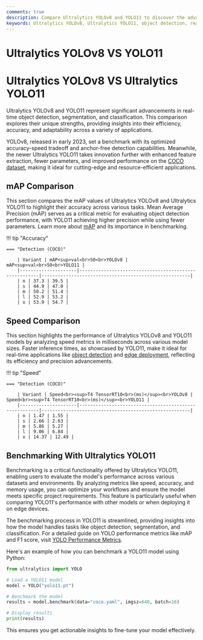 ```yaml
---
comments: true
description: Compare Ultralytics YOLOv8 and YOLO11 to discover the advancements in real-time AI, object detection, and edge AI. Explore how YOLO11 redefines computer vision with superior accuracy, speed, and efficiency, building on the foundation of YOLOv8's capabilities.
keywords: Ultralytics YOLOv8, Ultralytics YOLO11, object detection, real-time AI, edge AI, computer vision, YOLO comparison, AI models
---
```


# Ultralytics YOLOv8 VS YOLO11

# Ultralytics YOLOv8 VS Ultralytics YOLO11

Ultralytics YOLOv8 and YOLO11 represent significant advancements in real-time object detection, segmentation, and classification. This comparison explores their unique strengths, providing insights into their efficiency, accuracy, and adaptability across a variety of applications.

YOLOv8, released in early 2023, set a benchmark with its optimized accuracy-speed tradeoff and anchor-free detection capabilities. Meanwhile, the newer Ultralytics YOLO11 takes innovation further with enhanced feature extraction, fewer parameters, and improved performance on the [COCO dataset](https://docs.ultralytics.com/datasets/detect/coco/), making it ideal for cutting-edge and resource-efficient applications.

## mAP Comparison

This section compares the mAP values of Ultralytics YOLOv8 and Ultralytics YOLO11 to highlight their accuracy across various tasks. Mean Average Precision (mAP) serves as a critical metric for evaluating object detection performance, with YOLO11 achieving higher precision while using fewer parameters. Learn more about [mAP](https://www.ultralytics.com/glossary/mean-average-precision-map) and its importance in benchmarking.

!!! tip "Accuracy"

    === "Detection (COCO)"

    	| Variant | mAP<sup>val<br>50<br>YOLOv8 | mAP<sup>val<br>50<br>YOLO11 |
    	|---------------------|-------------------------------------------------------|-------------------------------------------------------|
    	| n | 37.3 | 39.5 |
    	| s | 44.9 | 47.0 |
    	| m | 50.2 | 51.4 |
    	| l | 52.9 | 53.2 |
    	| x | 53.9 | 54.7 |

## Speed Comparison

This section highlights the performance of Ultralytics YOLOv8 and YOLO11 models by analyzing speed metrics in milliseconds across various model sizes. Faster inference times, as showcased by YOLO11, make it ideal for real-time applications like [object detection](https://docs.ultralytics.com/tasks/detect/) and [edge deployment](https://docs.ultralytics.com/guides/model-deployment-options/), reflecting its efficiency and precision advancements.

!!! tip "Speed"

    === "Detection (COCO)"

    	| Variant | Speed<br><sup>T4 TensorRT10<br>(ms)</sup><br>YOLOv8 | Speed<br><sup>T4 TensorRT10<br>(ms)</sup><br>YOLO11 |
    	|---------------------|-------------------------------------------------------|-------------------------------------------------------|
    	| n | 1.47 | 1.55 |
    	| s | 2.66 | 2.63 |
    	| m | 5.86 | 5.27 |
    	| l | 9.06 | 6.84 |
    	| x | 14.37 | 12.49 |

## Benchmarking With Ultralytics YOLO11

Benchmarking is a critical functionality offered by Ultralytics YOLO11, enabling users to evaluate the model's performance across various datasets and environments. By analyzing metrics like speed, accuracy, and memory usage, you can optimize your workflows and ensure the model meets specific project requirements. This feature is particularly useful when comparing YOLO11's performance with other models or when deploying it on edge devices.

The benchmarking process in YOLO11 is streamlined, providing insights into how the model handles tasks like object detection, segmentation, and classification. For a detailed guide on YOLO performance metrics like mAP and F1 score, visit [YOLO Performance Metrics](https://docs.ultralytics.com/guides/).

Here's an example of how you can benchmark a YOLO11 model using Python:

```python
from ultralytics import YOLO

# Load a YOLO11 model
model = YOLO("yolo11.pt")

# Benchmark the model
results = model.benchmark(data="coco.yaml", imgsz=640, batch=16)

# Display results
print(results)
```

This ensures you get actionable insights to fine-tune your model effectively.
